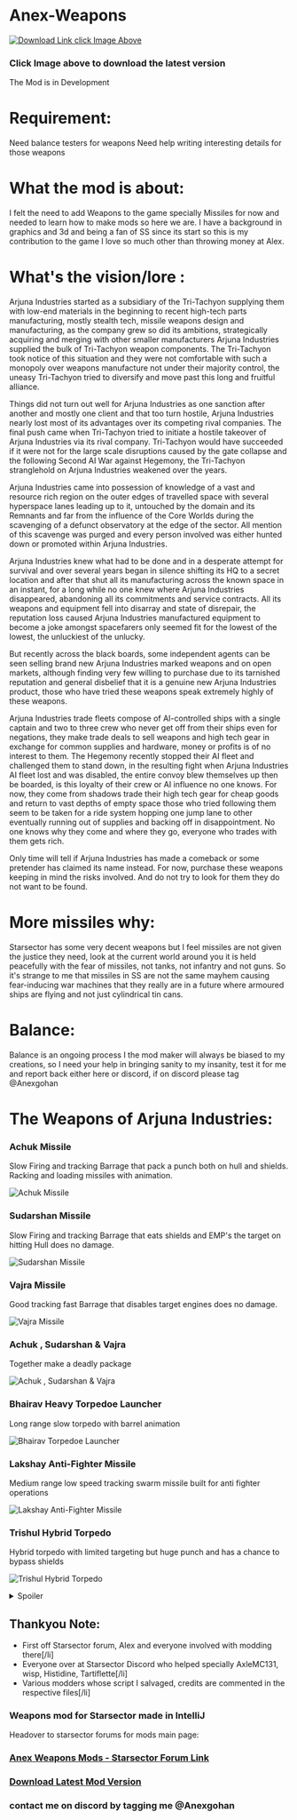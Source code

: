 # Anex-Weapons

[![Download Link click Image Above](https://i.imgur.com/Lztn7qM.png)](https://github.com/Anexgohan/Anex-Weapons/releases/latest/)
### Click Image above to download the latest version

The Mod is in Development

# Requirement:
Need balance testers for weapons 
Need help writing interesting details for those weapons

# What the mod is about:
I felt the need to add Weapons to the game specially Missiles for now and needed to learn how to make mods so here we are.
I have a background in graphics and 3d and being a fan of SS since its start so this is my contribution to the game I love so much other than throwing money at Alex.

# What's the vision/lore :
Arjuna Industries started as a subsidiary of the Tri-Tachyon supplying them with low-end materials in the beginning to recent high-tech parts manufacturing, mostly stealth tech, missile weapons design and manufacturing, as the company grew so did its ambitions, strategically acquiring and merging with other smaller manufacturers Arjuna Industries supplied the bulk of Tri-Tachyon weapon components. 
The Tri-Tachyon took notice of this situation and they were not comfortable with such a monopoly over weapons manufacture not under their majority control, the uneasy Tri-Tachyon tried to diversify and move past this long and fruitful alliance.

Things did not turn out well for Arjuna Industries as one sanction after another and mostly one client and that too turn hostile, Arjuna Industries nearly lost most of its advantages over its competing rival companies. The final push came when Tri-Tachyon tried to initiate a hostile takeover of Arjuna Industries via its rival company.
Tri-Tachyon would have succeeded if it were not for the large scale disruptions caused by the gate collapse and the following Second AI War against Hegemony, the Tri-Tachyon stranglehold on Arjuna Industries weakened over the years.

Arjuna Industries came into possession of knowledge of a vast and resource rich region on the outer edges of travelled space with several hyperspace lanes leading up to it, untouched by the domain and its Remnants and far from the influence of the Core Worlds during the scavenging of a defunct observatory at the edge of the sector. All mention of this scavenge was purged and every person involved was either hunted down or promoted within Arjuna Industries. 

Arjuna Industries knew what had to be done and in a desperate attempt for survival and over several years began in silence shifting its HQ to a secret location and after that shut all its manufacturing across the known space in an instant, for a long while no one knew where Arjuna Industries disappeared, abandoning all its commitments and service contracts. All its weapons and equipment fell into disarray and state of disrepair, the reputation loss caused Arjuna Industries manufactured equipment to become a joke amongst spacefarers only seemed fit for the lowest of the lowest, the unluckiest of the unlucky.

But recently across the black boards, some independent agents can be seen selling brand new Arjuna Industries marked weapons and on open markets, although finding very few willing to purchase due to its tarnished reputation and general disbelief that it is a genuine new Arjuna Industries product, those who have tried these weapons speak extremely highly of these weapons.

Arjuna Industries trade fleets compose of AI-controlled ships with a single captain and two to three crew who never get off from their ships even for negations, they make trade deals to sell weapons and high tech gear in exchange for common supplies and hardware, money or profits is of no interest to them. The Hegemony recently stopped their AI fleet and challenged them to stand down, in the resulting fight when Arjuna Industries AI fleet lost and was disabled, the entire convoy blew themselves up then be boarded, is this loyalty of their crew or AI influence no one knows. For now, they come from shadows trade their high tech gear for cheap goods and return to vast depths of empty space those who tried following them seem to be taken for a ride system hopping one jump lane to other eventually running out of supplies and backing off in disappointment. No one knows why they come and where they go, everyone who trades with them gets rich.

Only time will tell if Arjuna Industries has made a comeback or some pretender has claimed its name instead.
For now, purchase these weapons keeping in mind the risks involved. And do not try to look for them they do not want to be found.

# More missiles why:
Starsector has some very decent weapons but I feel missiles are not given the justice they need, look at the current world around you it is held peacefully with the fear of missiles, not tanks, not infantry and not guns. So it's strange to me that missiles in SS are not the same mayhem causing fear-inducing war machines that they really are in a future where armoured ships are flying and not just cylindrical tin cans.

# Balance:
Balance is an ongoing process I the mod maker will always be biased to my creations, so I need your help in bringing sanity to my insanity, test it for me and report back either here or discord, if on discord please tag @Anexgohan

# The Weapons of Arjuna Industries:


### Achuk Missile 
Slow Firing and tracking Barrage that pack a punch both on hull and shields. Racking and loading missiles with animation.

![Achuk Missile](https://media.giphy.com/media/Vbhr5LHGTxfIKskMTn/giphy-downsized-large.gif)

### Sudarshan Missile
Slow Firing and tracking Barrage that eats shields and EMP's the target on hitting Hull does no damage.

![Sudarshan Missile](https://media.giphy.com/media/AIQoWuumMWysVdTEEY/giphy-downsized-large.gif)

### Vajra Missile
Good tracking fast Barrage that disables target engines does no damage.

![Vajra Missile](https://media.giphy.com/media/gXGSmTjAMxtkxpyYeo/giphy-downsized-large.gif)

### Achuk , Sudarshan & Vajra
Together make a deadly package

![Achuk , Sudarshan & Vajra](https://media.giphy.com/media/2ZWFXyXwcch9IxDM46/giphy-downsized-large.gif)

### Bhairav Heavy Torpedoe Launcher
Long range slow torpedo with barrel animation

![Bhairav Torpedoe Launcher](https://media.giphy.com/media/0utrSdNcnAHAWdiyOT/giphy-downsized-large.gif)

### Lakshay Anti-Fighter Missile
Medium range low speed tracking swarm missile built for anti fighter operations

![Lakshay Anti-Fighter Missile](https://media.giphy.com/media/yV0fgstw58m1CDva1A/giphy-downsized-large.gif)

### Trishul Hybrid Torpedo
Hybrid torpedo with limited targeting but huge punch and has a chance to bypass shields

![Trishul Hybrid Torpedo](https://media.giphy.com/media/yAXncn3v70YmENGaJv/giphy-downsized.gif)

<details>
  <summary>Spoiler</summary>
  
  ```
  More to follow
  ```
</details>

## Thankyou Note:

* First off Starsector forum, Alex and everyone involved with modding there[/li]
* Everyone over at Starsector Discord who helped specially AxleMC131, wisp, Histidine, Tartiflette[/li]
* Various modders whose script I salvaged, credits are commented in the respective files[/li]


### Weapons mod for Starsector made in IntelliJ

Headover to starsector forums for mods main page:

### [Anex Weapons Mods - Starsector Forum Link](https://fractalsoftworks.com/forum/index.php?topic=24084.0)

### [Download Latest Mod Version](https://github.com/Anexgohan/Anex-Weapons/releases/latest/)

### contact me on discord by tagging me @Anexgohan



